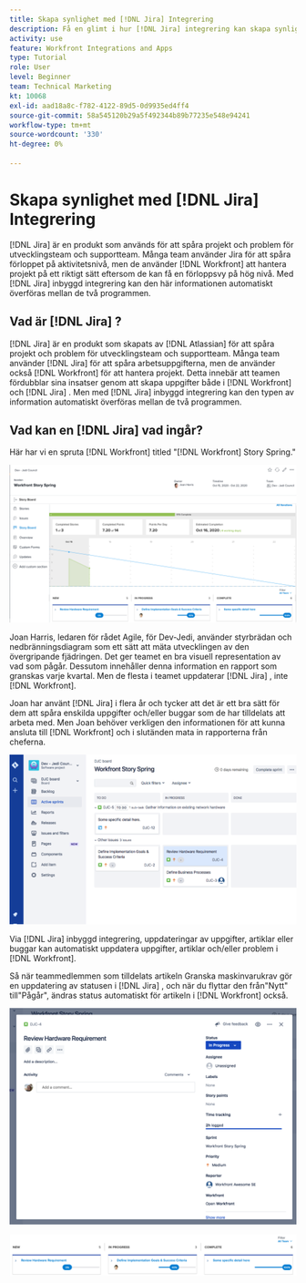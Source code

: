 ```yaml
---
title: Skapa synlighet med [!DNL Jira] Integrering
description: Få en glimt i hur [!DNL Jira] integrering kan skapa synlighet i vad ditt team gör.
activity: use
feature: Workfront Integrations and Apps
type: Tutorial
role: User
level: Beginner
team: Technical Marketing
kt: 10068
exl-id: aad18a8c-f782-4122-89d5-0d9935ed4ff4
source-git-commit: 58a545120b29a5f492344b89b77235e548e94241
workflow-type: tm+mt
source-wordcount: '330'
ht-degree: 0%

---
```


# Skapa synlighet med [!DNL Jira] Integrering

[!DNL Jira]  är en produkt som används för att spåra projekt och problem för utvecklingsteam och supportteam. Många team använder Jira för att spåra förloppet på aktivitetsnivå, men de använder [!DNL Workfront] att hantera projekt på ett riktigt sätt eftersom de kan få en förloppsvy på hög nivå. Med [!DNL Jira]  inbyggd integrering kan den här informationen automatiskt överföras mellan de två programmen.

## Vad är [!DNL Jira] ?

[!DNL Jira]  är en produkt som skapats av [!DNL Atlassian] för att spåra projekt och problem för utvecklingsteam och supportteam. Många team använder [!DNL Jira]  för att spåra arbetsuppgifterna, men de använder också [!DNL Workfront] för att hantera projekt. Detta innebär att teamen fördubblar sina insatser genom att skapa uppgifter både i [!DNL Workfront] och [!DNL Jira] . Men med [!DNL Jira]  inbyggd integrering kan den typen av information automatiskt överföras mellan de två programmen.

## Vad kan en [!DNL Jira]  vad ingår?

Här har vi en spruta [!DNL Workfront] titled &quot;[!DNL Workfront] Story Spring.&quot;

![Storyboard-diagram](assets/Jira01.png)

Joan Harris, ledaren för rådet Agile, för Dev-Jedi, använder styrbrädan och nedbränningsdiagram som ett sätt att mäta utvecklingen av den övergripande fjädringen. Det ger teamet en bra visuell representation av vad som pågår. Dessutom innehåller denna information en rapport som granskas varje kvartal. Men de flesta i teamet uppdaterar [!DNL Jira] , inte [!DNL Workfront].

Joan har använt [!DNL Jira]  i flera år och tycker att det är ett bra sätt för dem att spåra enskilda uppgifter och/eller buggar som de har tilldelats att arbeta med. Men Joan behöver verkligen den informationen för att kunna ansluta till [!DNL Workfront] och i slutänden mata in rapporterna från cheferna.

![Jira Storyboard](assets/Jira02.png)

Via [!DNL Jira]  inbyggd integrering, uppdateringar av uppgifter, artiklar eller buggar kan automatiskt uppdatera uppgifter, artiklar och/eller problem i [!DNL Workfront].

Så när teammedlemmen som tilldelats artikeln Granska maskinvarukrav gör en uppdatering av statusen i [!DNL Jira] , och när du flyttar den från&quot;Nytt&quot; till&quot;Pågår&quot;, ändras status automatiskt för artikeln i [!DNL Workfront] också.

![Jira statussida](assets/Jira03.png)

![Statuskolumner](assets/Jira04.png)
